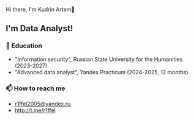 Hi there, I'm Kudrin Artem👋

## I'm Data Analyst!
### 🌱 Education
- "Information security", Russian State University for the Humanities (2023-2027)
- "Advanced data analyst", Yandex Practicum (2024-2025, 12 months) 
### 📫 How to reach me
- r1ffel2005@yandex.ru
- http://t.me/r1ffel

<!--
**R1ffel/R1ffel** is a ✨ _special_ ✨ repository because its `README.md` (this file) appears on your GitHub profile.

Here are some ideas to get you started:

- 🔭 I’m currently working on ...
- 🌱 I’m currently learning ...
- 👯 I’m looking to collaborate on ...
- 🤔 I’m looking for help with ...
- 💬 Ask me about ...
- 📫 How to reach me: ...
- 😄 Pronouns: ...
- ⚡ Fun fact: ...
-->
